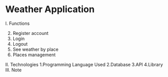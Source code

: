 
# Weather Application
I. Functions

2. Register account
3. Login
4. Logout
5. See weather by place
6. Places management

II. Technologies
1.Programming Language Used
2.Database
3.API
4.Library
III. Note
